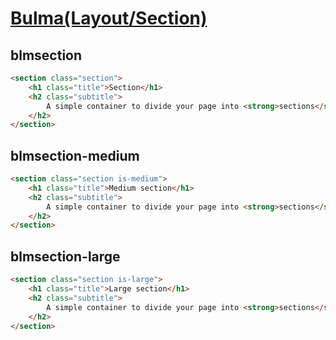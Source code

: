 [Bulma(Layout/Section)](https://bulma.io/documentation/layout/section/)
=====================

blmsection
------------

```html
<section class="section">
    <h1 class="title">Section</h1>
    <h2 class="subtitle">
        A simple container to divide your page into <strong>sections</strong>, like the one you're currently reading.
    </h2>
</section>
```

blmsection-medium
------------

```html
<section class="section is-medium">
    <h1 class="title">Medium section</h1>
    <h2 class="subtitle">
        A simple container to divide your page into <strong>sections</strong>, like the one you're currently reading.
    </h2>
</section>
```

blmsection-large
------------

```html
<section class="section is-large">
    <h1 class="title">Large section</h1>
    <h2 class="subtitle">
        A simple container to divide your page into <strong>sections</strong>, like the one you're currently reading.
    </h2>
</section>
```
